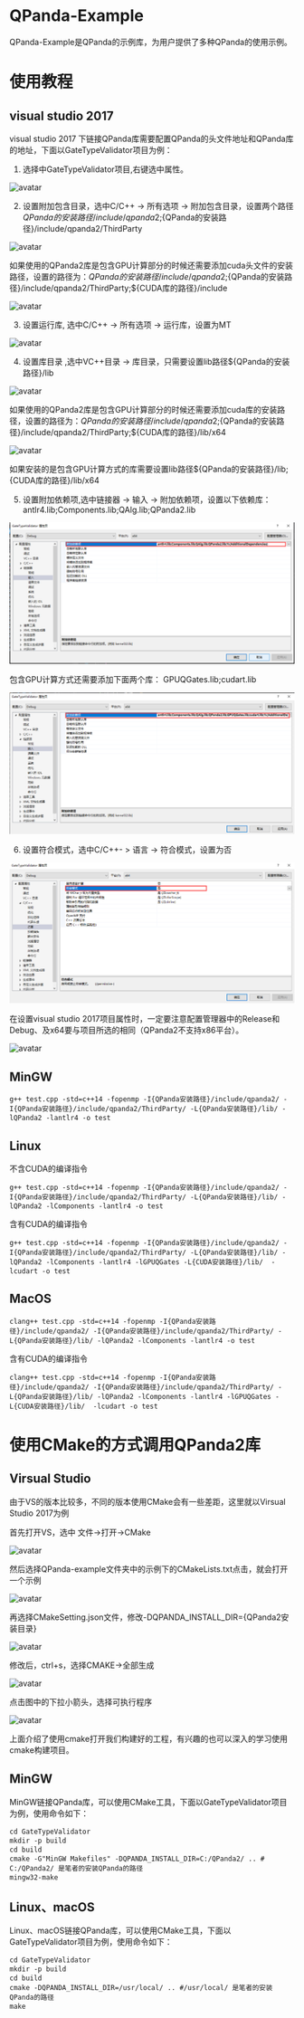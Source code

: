 # QPanda-Example
QPanda-Example是QPanda的示例库，为用户提供了多种QPanda的使用示例。

# 使用教程

## visual studio 2017

visual studio 2017 下链接QPanda库需要配置QPanda的头文件地址和QPanda库的地址，下面以GateTypeValidator项目为例：

1. 选择中GateTypeValidator项目,右键选中属性。

![avatar](./img/Properties.png)

2. 设置附加包含目录，选中C/C++ -> 所有选项 -> 附加包含目录，设置两个路径${QPanda的安装路径}/include/qpanda2;${QPanda的安装路径}/include/qpanda2/ThirdParty

![avatar](./img/IncludePath.png)

如果使用的QPanda2库是包含GPU计算部分的时候还需要添加cuda头文件的安装路径，设置的路径为：${QPanda的安装路径}/include/qpanda2;${QPanda的安装路径}/include/qpanda2/ThirdParty;${CUDA库的路径}/include

![avatar](./img/CudaIncludePath.png)

3. 设置运行库, 选中C/C++ -> 所有选项 -> 运行库，设置为MT

![avatar](./img/MT.png)

4. 设置库目录 ,选中VC++目录 -> 库目录，只需要设置lib路径${QPanda的安装路径}/lib

![avatar](./img/LibPath.png)

如果使用的QPanda2库是包含GPU计算部分的时候还需要添加cuda库的安装路径，设置的路径为：${QPanda的安装路径}/include/qpanda2;${QPanda的安装路径}/include/qpanda2/ThirdParty;${CUDA库的路径}/lib/x64

![avatar](./img/CudaLibPath.png)

如果安装的是包含GPU计算方式的库需要设置lib路径${QPanda的安装路径}/lib;{CUDA库的路径}/lib/x64

5. 设置附加依赖项,选中链接器 -> 输入 -> 附加依赖项，设置以下依赖库：antlr4.lib;Components.lib;QAlg.lib;QPanda2.lib

![avatar](./img/LoadLibs.png)

包含GPU计算方式还需要添加下面两个库：
GPUQGates.lib;cudart.lib

![avatar](./img/CudaLoadLibs.png)

6. 设置符合模式，选中C/C++- > 语言 -> 符合模式，设置为否

![avatar](./img/LanguageModel.png)

在设置visual studio 2017项目属性时，一定要注意配置管理器中的Release和Debug、及x64要与项目所选的相同（QPanda2不支持x86平台）。

![avatar](./img/ConfigurationManager.png)

## MinGW

```
g++ test.cpp -std=c++14 -fopenmp -I{QPanda安装路径}/include/qpanda2/ -I{QPanda安装路径}/include/qpanda2/ThirdParty/ -L{QPanda安装路径}/lib/ -lQPanda2 -lantlr4 -o test

```

## Linux

不含CUDA的编译指令

```
g++ test.cpp -std=c++14 -fopenmp -I{QPanda安装路径}/include/qpanda2/ -I{QPanda安装路径}/include/qpanda2/ThirdParty/ -L{QPanda安装路径}/lib/ -lQPanda2 -lComponents -lantlr4 -o test
```

含有CUDA的编译指令

```
g++ test.cpp -std=c++14 -fopenmp -I{QPanda安装路径}/include/qpanda2/ -I{QPanda安装路径}/include/qpanda2/ThirdParty/ -L{QPanda安装路径}/lib/ -lQPanda2 -lComponents -lantlr4 -lGPUQGates -L{CUDA安装路径}/lib/  -lcudart -o test
```

## MacOS

```
clang++ test.cpp -std=c++14 -fopenmp -I{QPanda安装路径}/include/qpanda2/ -I{QPanda安装路径}/include/qpanda2/ThirdParty/ -L{QPanda安装路径}/lib/ -lQPanda2 -lComponents -lantlr4 -o test
```

含有CUDA的编译指令

```
clang++ test.cpp -std=c++14 -fopenmp -I{QPanda安装路径}/include/qpanda2/ -I{QPanda安装路径}/include/qpanda2/ThirdParty/ -L{QPanda安装路径}/lib/ -lQPanda2 -lComponents -lantlr4 -lGPUQGates -L{CUDA安装路径}/lib/  -lcudart -o test
```

# 使用CMake的方式调用QPanda2库

## Virsual Studio 

由于VS的版本比较多，不同的版本使用CMake会有一些差距，这里就以Virsual Studio 2017为例

首先打开VS，选中 文件->打开->CMake

![avatar](./img/vs_cmake.png)

然后选择QPanda-example文件夹中的示例下的CMakeLists.txt点击，就会打开一个示例

![avatar](./img/CMakelist.png)

再选择CMakeSetting.json文件，修改-DQPANDA_INSTALL_DIR={QPanda2安装目录}

![avatar](./img/cmake_setting.png)

修改后，ctrl+s，选择CMAKE->全部生成

![avatar](./img/cmake_build_all.png)

点击图中的下拉小箭头，选择可执行程序

![avatar](./img/cmake_exec.png)

上面介绍了使用cmake打开我们构建好的工程，有兴趣的也可以深入的学习使用cmake构建项目。

## MinGW

MinGW链接QPanda库，可以使用CMake工具，下面以GateTypeValidator项目为例，使用命令如下：

```
cd GateTypeValidator
mkdir -p build
cd build
cmake -G"MinGW Makefiles" -DQPANDA_INSTALL_DIR=C:/QPanda2/ .. # C:/QPanda2/ 是笔者的安装QPanda的路径
mingw32-make
```

## Linux、macOS

Linux、macOS链接QPanda库，可以使用CMake工具，下面以GateTypeValidator项目为例，使用命令如下：

```
cd GateTypeValidator
mkdir -p build
cd build
cmake -DQPANDA_INSTALL_DIR=/usr/local/ .. #/usr/local/ 是笔者的安装QPanda的路径
make
```

